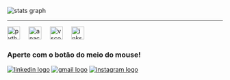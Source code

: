 ![stats graph](https://github-readme-stats.vercel.app/api?username=regislfreire&hide_title=false&hide_rank=false&show_icons=true&include_all_commits=true&count_private=true&disable_animations=false&theme=dracula&locale=en&hide_border=false)

<!--
![languages graph](https://github-readme-stats.vercel.app/api/top-langs?username=regislfreire&locale=en&hide_title=false&layout=compact&card_width=320&langs_count=5&theme=dracula&hide_border=false)
-->

---

<img src="https://cdn.jsdelivr.net/gh/devicons/devicon/icons/python/python-original.svg" height="30" alt="python logo" />
<img width="12" />
<img src="https://cdn.jsdelivr.net/gh/devicons/devicon/icons/anaconda/anaconda-original.svg" height="30" alt="anaconda logo" />
<img width="12" />
<img src="https://cdn.jsdelivr.net/gh/devicons/devicon/icons/vscode/vscode-original.svg" height="30" alt="vscode logo" />
<img width="12" />
<img src="https://cdn.jsdelivr.net/gh/devicons/devicon/icons/inkscape/inkscape-original.svg" height="30" alt="inkscape logo" />

### Aperte com o botão do meio do mouse!

[![linkedin logo](https://img.shields.io/static/v1?message=LinkedIn&logo=linkedin&label=&color=0077B5&logoColor=white&labelColor=&style=for-the-badge)](https://www.linkedin.com/in/regislfreire/)
[![gmail logo](https://img.shields.io/static/v1?message=Gmail&logo=gmail&label=&color=D14836&logoColor=white&labelColor=&style=for-the-badge)](mailto:cawyn2@gmail.com)
[![instagram logo](https://img.shields.io/static/v1?message=Instagram&logo=instagram&label=&color=E4405F&logoColor=white&labelColor=&style=for-the-badge)](https://www.instagram.com/regislfreire/)
